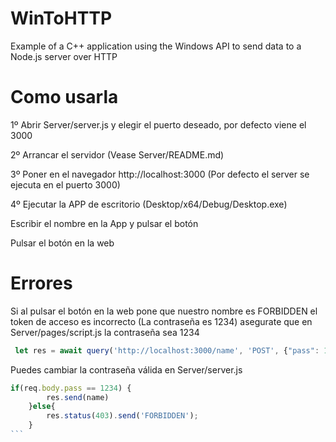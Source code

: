 # WinToHTTP
Example of a C++ application using the Windows API to send data to a Node.js server over HTTP

# Como usarla

1º Abrir Server/server.js y elegir el puerto deseado, por defecto viene el 3000

2º Arrancar el servidor (Vease Server/README.md)

3º Poner en el navegador http://localhost:3000 (Por defecto el server se ejecuta en el puerto 3000)

4º Ejecutar la APP de escritorio (Desktop/x64/Debug/Desktop.exe)

Escribir el nombre en la App y pulsar el botón

Pulsar el botón en la web

# Errores

Si al pulsar el botón en la web pone que nuestro nombre es FORBIDDEN el token de acceso es incorrecto (La contraseña es 1234) asegurate que en Server/pages/script.js la contraseña sea 1234

```js
 let res = await query('http://localhost:3000/name', 'POST', {"pass": 1234});
```

Puedes cambiar la contraseña válida en Server/server.js

````js
if(req.body.pass == 1234) {
        res.send(name)
    }else{
        res.status(403).send('FORBIDDEN');
    }
```
